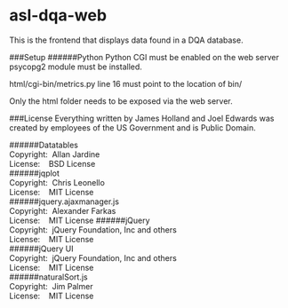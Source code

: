 # asl-dqa-web
This is the frontend that displays data found in a DQA database.

###Setup
######Python
Python CGI must be enabled on the web server
psycopg2 module must be installed.

html/cgi-bin/metrics.py line 16 must point to the location of bin/

Only the html folder needs to be exposed via the web server.

###License
Everything written by James Holland and Joel Edwards was created by employees of the US Government and is Public Domain.

######Datatables  
Copyright:&nbsp;&nbsp;Allan Jardine  
License:&nbsp;&nbsp;&nbsp;&nbsp;BSD License  
######jqplot  
Copyright:&nbsp;&nbsp;Chris Leonello  
License:&nbsp;&nbsp;&nbsp;&nbsp;MIT License  
######jquery.ajaxmanager.js  
Copyright:&nbsp;&nbsp;Alexander Farkas  
License:&nbsp;&nbsp;&nbsp;&nbsp;MIT License
######jQuery  
Copyright:&nbsp;&nbsp;jQuery Foundation, Inc and others  
License:&nbsp;&nbsp;&nbsp;&nbsp;MIT License  
######jQuery UI  
Copyright:&nbsp;&nbsp;jQuery Foundation, Inc and others  
License:&nbsp;&nbsp;&nbsp;&nbsp;MIT License  
######naturalSort.js  
Copyright:&nbsp;&nbsp;Jim Palmer  
License:&nbsp;&nbsp;&nbsp;&nbsp;MIT License  
